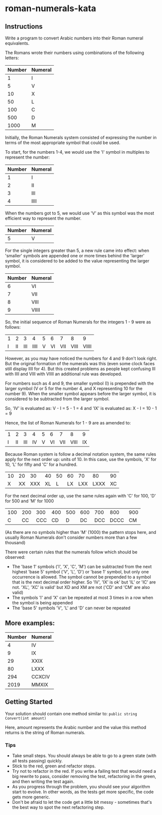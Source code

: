 # roman-numerals-kata
## Instructions
Write a program to convert Arabic numbers into their Roman numeral equivalents.

The Romans wrote their numbers using combinations of the following letters:

| Number | Numeral |
| ------ | ------- |
| 1      | I       |
| 5      | V       |
| 10     | X       |
| 50     | L       |
| 100    | C       |
| 500    | D       |
| 1000   | M       |

Initially, the Roman Numerals system consisted of expressing the number in terms of the most appropriate symbol that could be used.

To start, for the numbers 1-4, we would use the 'I' symbol in multiples to represent the number:

| Number | Numeral |
|--------|---------|
| 1      | I       |
| 2      | II      |
| 3      | III     |
| 4      | IIII    |

When the numbers got to 5, we would use 'V' as this symbol was the most efficient way to represent the number.

| Number | Numeral |
|--------|-------- |
| 5      | V       |

For the single integers greater than 5, a new rule came into effect: when 'smaller' symbols are appended one or more times behind the 'larger' symbol, it is considered to be added to the value representing the larger symbol.

| Number | Numeral |
|--------|---------|
| 6      | VI      |
| 7      | VII     |
| 8      | VIII    |
| 9      | VIIII   |

So, the initial sequence of Roman Numerals for the integers 1 - 9 were as follows:

|       |       |       |       |       |       |       |       |       |
|-------|-------|-------|-------|-------|-------|-------|-------|-------|
| 1     | 2     | 3     | 4     | 5     | 6     | 7     | 8     | 9     |
| I     | II    | III   | IIII  | V     | VI    | VII	  | VIII  | VIIII |

However, as you may have noticed the numbers for 4 and 9 don't look right. But the original formation of the numerals was this (even some clock faces still display IIII for 4). But this created problems as people kept confusing III with IIII and VIII with VIIII an additional rule was developed.

For numbers such as 4 and 9, the smaller symbol (I) is prepended with the larger symbol (V or 5 for the number 4, and X representing 10 for the number 9). When the smaller symbol appears before the larger symbol, it is considered to be subtracted from the larger symbol.

So, 'IV' is evaluated as: V - I = 5 - 1 = 4 and 'IX' is evaluated as: X - I = 10 - 1 = 9

Hence, the list of Roman Numerals for 1 - 9 are as amended to:

|       |       |       |       |       |       |       |       |       |
|-------|-------|-------|-------|-------|-------|-------|-------|-------|
| 1     | 2     | 3     | 4     | 5     | 6     | 7     | 8     | 9     |
| I     | II    | III   | IV    | V     | VI    | VII	  | VIII  | IX    |

Because Roman system is follow a decimal notation system, the same rules apply for the next order up: units of 10. In this case, use the symbols, 'X' for 10, 'L' for fifty and 'C' for a hundred.

|      |      |      |      |      |      |      |      |      |
|------|------|------|------|------|------|------|------|------|
| 10   | 20   | 30   | 40   | 50   | 60   | 70   | 80   | 90   |
| X    | XX   | XXX  | XL   | L    | LX   | LXX  | LXXX | XC   |

For the next decimal order up, use the same rules again with 'C' for 100, 'D' for 500 and 'M' for 1000

|      |      |      |      |      |      |      |      |      |
|------|------|------|------|------|------|------|------|------|
| 100  | 200  | 300  | 400  | 500  | 600  | 700  | 800  | 900  |
| C	   | CC   | CCC  | CD   | D    | DC   | DCC  | DCCC | CM   |

(As there are no symbols higher than 'M' (1000) the pattern stops here, and usually Roman Numerals don't consider numbers more than a few thousand)

There were certain rules that the numerals follow which should be observed:
- The 'base 1' symbols ('I', 'X', 'C', 'M') can be subtracted from the next highest 'base 5' symbol ('V', 'L', 'D') or 'base 1' symbol, but only one occurrence is allowed. The symbol cannot be prepended to a symbol that is the next decimal order higher. So 'IV', 'IX' is ok' but 'IL' or 'IC' are not. 'XL', 'XC' is valid' but XD and XM are not ('CD' and 'CM' are also valid)
- The symbols 'I' and 'X' can be repeated at most 3 times in a row when the symbol is being appended
- The 'base 5' symbols 'V', 'L' and 'D' can never be repeated

## More examples:

| Number | Numeral |
|--------|---------|
| 4      | IV      |
| 9      | IX      |
| 29     | XXIX    |
| 80     | LXXX    |
| 294    | CCXCIV  |
| 2019   | MMXIX   |

## Getting Started
Your solution should contain one method similar to:
`public string Convert(int amount)`

Here, amount represents the Arabic number and the value this method returns is the string of Roman numerals.

### Tips
- Take small steps. You should always be able to go to a green state (with all tests passing) quickly.
- Stick to the red, green and refactor steps.
- Try not to refactor in the red. If you write a failing test that would need a big rewrite to pass, consider removing the test, refactoring in the green, and then writing the test again.
- As you progress through the problem, you should see your algorithm start to evolve. In other words, as the tests get more specific, the code gets more generic.
- Don't be afraid to let the code get a little bit messy - sometimes that's the best way to spot the next refactoring step.
